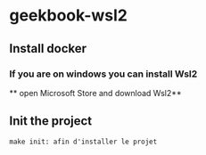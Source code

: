 # geekbook-wsl2

## Install docker

### If you are on windows you can install Wsl2
** open Microsoft Store and download Wsl2**

## Init the project

```make init: afin d'installer le projet```

### 

###
